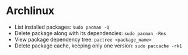 # Archlinux

-   List installed packages: `sudo pacman -Q`
-   Delete package along with its dependencies: `sudo pacman -Rns`
-   View package dependency tree: `pactree <package_name>`
-   Delete package cache, keeping only one version: `sudo paccache -rk1`
